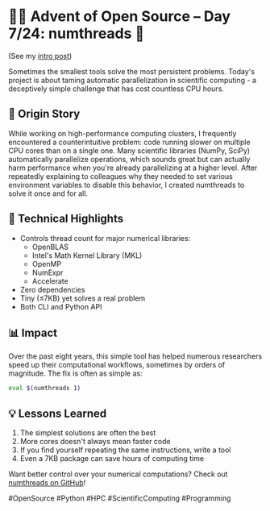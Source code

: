 # 🎄🎁 Advent of Open Source – Day 7/24: numthreads 🧵

(See my [intro post](https://www.linkedin.com/posts/basnijholt_advent-of-open-source-celebrating-activity-7269075513002909697-M89J))

Sometimes the smallest tools solve the most persistent problems. Today's project is about taming automatic parallelization in scientific computing - a deceptively simple challenge that has cost countless CPU hours.

## 📖 Origin Story
While working on high-performance computing clusters, I frequently encountered a counterintuitive problem: code running slower on multiple CPU cores than on a single one. Many scientific libraries (NumPy, SciPy) automatically parallelize operations, which sounds great but can actually harm performance when you're already parallelizing at a higher level. After repeatedly explaining to colleagues why they needed to set various environment variables to disable this behavior, I created numthreads to solve it once and for all.

## 🔧 Technical Highlights
* Controls thread count for major numerical libraries:
  * OpenBLAS
  * Intel's Math Kernel Library (MKL)
  * OpenMP
  * NumExpr
  * Accelerate
* Zero dependencies
* Tiny (≤7KB) yet solves a real problem
* Both CLI and Python API

## 📊 Impact
Over the past eight years, this simple tool has helped numerous researchers speed up their computational workflows, sometimes by orders of magnitude. The fix is often as simple as:
```bash
eval $(numthreads 1)
```

## 💡 Lessons Learned
1. The simplest solutions are often the best
2. More cores doesn't always mean faster code
3. If you find yourself repeating the same instructions, write a tool
4. Even a 7KB package can save hours of computing time

Want better control over your numerical computations? Check out [numthreads on GitHub](https://github.com/basnijholt/numthreads)!

#OpenSource #Python #HPC #ScientificComputing #Programming
